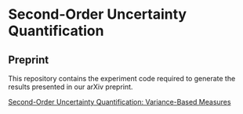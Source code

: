 # Second-Order Uncertainty Quantification

## Preprint
This repository contains the experiment code required to generate the results presented in our arXiv preprint.

[Second-Order Uncertainty Quantification: Variance-Based Measures](https://arxiv.org/abs/YOUR_ARXIV_ID)

